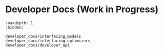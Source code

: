 # Developer Docs (Work in Progress)

```{toctree}
:maxdepth: 1
:hidden:

developer_docs/interfacing_models
developer_docs/interfacing_optimizers
developer_docs/developer_api
```